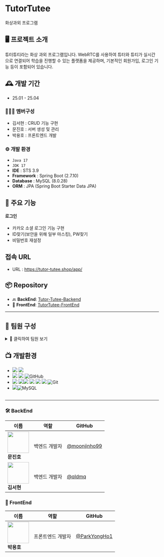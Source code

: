 <h1>TutorTutee</h1>
화상과외 프로그램

## 🖥️ 프로젝트 소개
튜터튜티라는 화상 과외 프로그램입니다.
WebRTC를 사용하여 튜터와 튜티가 실시간으로 연결되어 학습을 진행할 수 있는 플랫폼을 제공하며, 기본적인 회원가입, 로그인 기능 등이 포함되어 있습니다.
<br>

## 🕰️ 개발 기간
* 25.01 - 25.04

### 🧑‍🤝‍🧑 멤버구성
 - 김서현 : CRUD 기능 구현
 - 문진호 : 서버 생성 및 관리
 - 박용호 : 프론트엔드 개발

### ⚙️ 개발 환경
- `Java 17`
- `JDK 17`
- **IDE** : STS 3.9
- **Framework** : Spring Boot (2.7.10)
- **Database** : MySQL (8.0.28)
- **ORM** : JPA (Spring Boot Starter Data JPA)

## 📌 주요 기능
#### 로그인
- 카카오 소셜 로그인 기능 구현
- ID찾기(보안을 위해 일부 마스킹), PW찾기
- 비밀번호 재설정
## 접속 URL
- URL : https://tutor-tutee.shop/app/

## 📦 Repository

- 🔙 **BackEnd**: [Tutor-Tutee-Backend](https://github.com/moonjinho99/Tutor-Tutee-Backend)
- 🎨 **FrontEnd**: [TutorTutee-FrontEnd](https://github.com/ParkYongHo1/TutorTutee-FrontEnd)

---

## 👥 팀원 구성

<details>
  <summary>🔽 클릭하여 팀원 보기</summary>

  <br>
</details>

## 📺 개발환경
- <img src="https://img.shields.io/badge/IDE-%23121011?style=for-the-badge"> <img src="https://img.shields.io/badge/Eclipse-2C2255?style=for-the-badge&logo=Eclipse&logoColor=white"/>
- <img src="https://img.shields.io/badge/Tool-%23121011?style=for-the-badge"> <img src="https://img.shields.io/badge/MobaXterm-3A4655?style=for-the-badge&logo=MobaXterm&logoColor=white"/> ![GitHub](https://img.shields.io/badge/github-%23121011.svg?style=for-the-badge&logo=github&logoColor=white)
- <img src="https://img.shields.io/badge/Tech Stack-%23121011?style=for-the-badge"> <img src="https://img.shields.io/badge/java-%23ED8B00?style=for-the-badge&logo=openjdk&logoColor=white"><img src="https://img.shields.io/badge/17-515151?style=for-the-badge"> <img src="https://img.shields.io/badge/springboot-6DB33F?style=for-the-badge&logo=springboot&logoColor=white">
 <img src="https://img.shields.io/badge/AWS-232F3E?style=for-the-badge&logo=Amazon-AWS&logoColor=white"/> <img src="https://img.shields.io/badge/Redis-DC382D?style=for-the-badge&logo=Redis&logoColor=white"> 
![Git](https://img.shields.io/badge/git-%23F05033.svg?style=for-the-badge&logo=git&logoColor=white) 
- <img src="https://img.shields.io/badge/Database-%23121011?style=for-the-badge">![MySQL](https://img.shields.io/badge/mysql-%2300f.svg?style=for-the-badge&logo=mysql&logoColor=white)
<br/><br/>
<hr>


### 🛠 BackEnd
| 이름 | 역할 | GitHub |
|------|------|--------|
| <img src="https://github.com/moonjinho99.png?size=70" width="70"> <br> **문진호** | 백엔드 개발자 | [@moonjinho99](https://github.com/moonjinho99) |
| <img src="https://github.com/qldmq.png?size=70" width="70"> <br> **김서현** | 백엔드 개발자 | [@qldmq](https://github.com/qldmq) |

### 🎨 FrontEnd
| 이름 | 역할 | GitHub |
|------|------|--------|
| <img src="https://github.com/ParkYongHo1.png?size=70" width="70"> <br> **박용호** | 프론트엔드 개발자 | [@ParkYongHo1](https://github.com/ParkYongHo1) |
